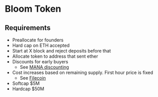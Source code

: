 # Bloom Token

## Requirements

- Preallocate for founders
- Hard cap on ETH accepted
- Start at X block and reject deposits before that
- Allocate token to address that sent ether
- Discounts for early buyers
    - See [MANA discounting](http://i.imgur.com/cWcwhmM.png)
- Cost increases based on remaining supply. First hour price is fixed
    - See [Filecoin](https://coinlist.co/currencies/filecoin/overview)
- Softcap $5M
- Hardcap $50M
